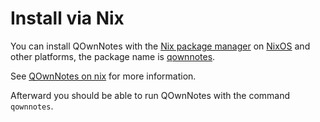 # Install via Nix

You can install QOwnNotes with the [Nix package manager](https://nixos.wiki/wiki/Nix_package_manager)
on [NixOS](https://nixos.org/) and other platforms, the package name is
[qownnotes](https://search.nixos.org/packages?channel=unstable&show=qownnotes).

See [QOwnNotes on nix](https://search.nixos.org/packages?channel=unstable&show=qownnotes)
for more information.

Afterward you should be able to run QOwnNotes with the command `qownnotes`.
